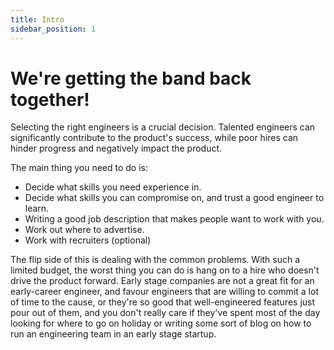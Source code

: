 ```yaml
---
title: Intro
sidebar_position: 1
---
```


# We're getting the band back together!

Selecting the right engineers is a crucial decision. Talented engineers can significantly contribute to the product's success, while poor hires can hinder progress and negatively impact the product.

The main thing you need to do is:

* Decide what skills you need experience in.
* Decide what skills you can compromise on, and trust a good engineer to learn.
* Writing a good job description that makes people want to work with you.
* Work out where to advertise.
* Work with recruiters (optional)

The flip side of this is dealing with the common problems. With such a limited budget, the worst thing you can do is hang on to a hire who doesn't drive the product forward. Early stage companies are not a great fit for an early-career engineer, and favour engineers that are willing to commit a lot of time to the cause, or they're so good that well-engineered features just pour out of them, and you don't really care if they've spent most of the day looking for where to go on holiday or writing some sort of blog on how to run an engineering team in an early stage startup.
